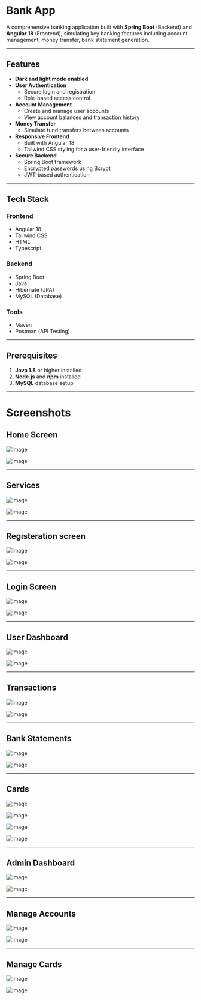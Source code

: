 # Bank App

A comprehensive banking application built with **Spring Boot** (Backend) and **Angular 18** (Frontend), simulating key banking features including account management, money transfer, bank statement generation.

---

## Features
- **Dark and light mode enabled**
- **User Authentication**
  - Secure login and registration
  - Role-based access control
- **Account Management**
  - Create and manage user accounts
  - View account balances and transaction history
- **Money Transfer**
  - Simulate fund transfers between accounts
- **Responsive Frontend**
  - Built with Angular 18
  - Tailwind CSS styling for a user-friendly interface
- **Secure Backend**
  - Spring Boot framework
  - Encrypted passwords using Bcrypt
  - JWT-based authentication

---

## Tech Stack

### Frontend
- Angular 18
- Tailwind CSS
- HTML
- Typescript

### Backend
- Spring Boot
- Java
- Hibernate (JPA)
- MySQL (Database)

### Tools
- Maven
- Postman (API Testing)

---

## Prerequisites

1. **Java 1.8** or higher installed
2. **Node.js** and **npm** installed
3. **MySQL** database setup

---

# Screenshots

## Home Screen

![image](https://github.com/user-attachments/assets/df786d77-8da5-4d42-9a9d-137ae85404ab)

![image](https://github.com/user-attachments/assets/4847c9fc-beb7-46e0-ae33-53d54e8cf545)

---

## Services

![image](https://github.com/user-attachments/assets/2fe5e5a5-8254-43e4-ab1d-ce32f09dc840)

![image](https://github.com/user-attachments/assets/3aafa62b-e62c-47b1-8a36-e1fe23cdabf6)

---

## Registeration screen

![image](https://github.com/user-attachments/assets/a5a5b343-e7f4-4df7-99b2-0390df367f39)

![image](https://github.com/user-attachments/assets/5de1f4fc-b58d-4323-987a-7914d103faf6)

---

## Login Screen

![image](https://github.com/user-attachments/assets/02f204f5-d025-47e7-8b53-d00dffac4658)

![image](https://github.com/user-attachments/assets/eca13b79-ef70-4522-89c2-e18a43c0a56c)

---

## User Dashboard

![image](https://github.com/user-attachments/assets/a7a8c67a-6dcc-4e31-ae08-4a2ff6a370e1)

![image](https://github.com/user-attachments/assets/342ae3af-6e0b-49e2-8e05-0682fe6fed9b)

---

## Transactions

![image](https://github.com/user-attachments/assets/46914861-dca4-4979-b2af-bda5b74c0b9a)

![image](https://github.com/user-attachments/assets/bdaa5354-ec9b-46ac-b19a-a9b6b088f072)

---

## Bank Statements

![image](https://github.com/user-attachments/assets/b12be422-d220-482b-a795-7b9d11d7c647)

![image](https://github.com/user-attachments/assets/40b9e8ea-6bdf-4ffc-9b15-7852156a5650)

---

## Cards

![image](https://github.com/user-attachments/assets/7dbe465c-cc1d-488a-aed2-9d21e49924a0)

![image](https://github.com/user-attachments/assets/f42fe0a4-b419-4482-ad7e-6741d00bbe48)

![image](https://github.com/user-attachments/assets/10ef8c45-d0bb-4d72-a89d-85ff293532d7)

![image](https://github.com/user-attachments/assets/c9b488ac-5500-42f5-aa43-8522295e6490)

---

## Admin Dashboard

![image](https://github.com/user-attachments/assets/38ee63c7-8a17-4690-aaf4-4a4d5d61fcd8)

![image](https://github.com/user-attachments/assets/fe9b438b-67b6-4c1d-881c-c4fac3528536)

---

## Manage Accounts

![image](https://github.com/user-attachments/assets/453e7951-e3af-45c8-8288-0d95163608d3)

![image](https://github.com/user-attachments/assets/bf917453-97e2-42b5-9ca3-d2edc54c25c4)

---

## Manage Cards

![image](https://github.com/user-attachments/assets/00e29520-0971-4193-81b1-e1d9056dca7b)

![image](https://github.com/user-attachments/assets/fdc5910d-40ab-4e07-8bfd-e6b2989f1b59)











